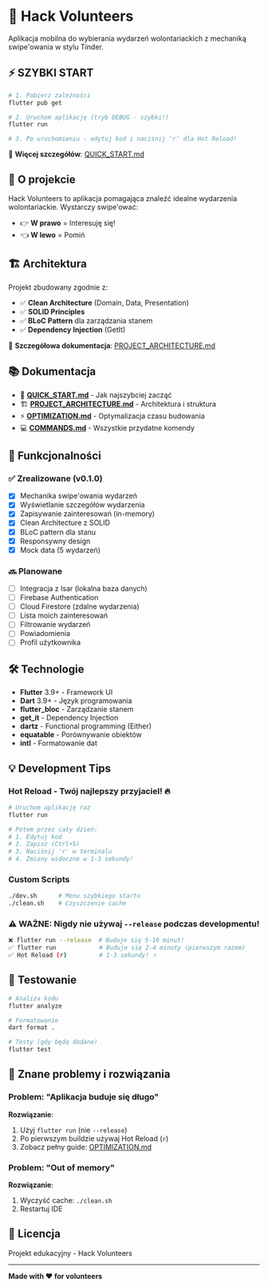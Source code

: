 # 🤝 Hack Volunteers

Aplikacja mobilna do wybierania wydarzeń wolontariackich z mechaniką swipe'owania w stylu Tinder.

## ⚡ SZYBKI START

```bash
# 1. Pobierz zależności
flutter pub get

# 2. Uruchom aplikację (tryb DEBUG - szybki!)
flutter run

# 3. Po uruchomieniu - edytuj kod i naciśnij 'r' dla Hot Reload!
```

📖 **Więcej szczegółów**: [QUICK_START.md](QUICK_START.md)

## 🎯 O projekcie

Hack Volunteers to aplikacja pomagająca znaleźć idealne wydarzenia wolontariackie. Wystarczy swipe'ować:
- 👉 **W prawo** = Interesuję się!
- 👈 **W lewo** = Pomiń

## 🏗️ Architektura

Projekt zbudowany zgodnie z:
- ✅ **Clean Architecture** (Domain, Data, Presentation)
- ✅ **SOLID Principles**
- ✅ **BLoC Pattern** dla zarządzania stanem
- ✅ **Dependency Injection** (GetIt)

📖 **Szczegółowa dokumentacja**: [PROJECT_ARCHITECTURE.md](PROJECT_ARCHITECTURE.md)

## 📚 Dokumentacja

- 🚀 [**QUICK_START.md**](QUICK_START.md) - Jak najszybciej zacząć
- 🏗️ [**PROJECT_ARCHITECTURE.md**](PROJECT_ARCHITECTURE.md) - Architektura i struktura
- ⚡ [**OPTIMIZATION.md**](OPTIMIZATION.md) - Optymalizacja czasu budowania
- 💻 [**COMMANDS.md**](COMMANDS.md) - Wszystkie przydatne komendy

## 🚀 Funkcjonalności

### ✅ Zrealizowane (v0.1.0)

- [x] Mechanika swipe'owania wydarzeń
- [x] Wyświetlanie szczegółów wydarzenia
- [x] Zapisywanie zainteresowań (in-memory)
- [x] Clean Architecture z SOLID
- [x] BLoC pattern dla stanu
- [x] Responsywny design
- [x] Mock data (5 wydarzeń)

### 🔜 Planowane

- [ ] Integracja z Isar (lokalna baza danych)
- [ ] Firebase Authentication
- [ ] Cloud Firestore (zdalne wydarzenia)
- [ ] Lista moich zainteresowań
- [ ] Filtrowanie wydarzeń
- [ ] Powiadomienia
- [ ] Profil użytkownika

## 🛠️ Technologie

- **Flutter** 3.9+ - Framework UI
- **Dart** 3.9+ - Język programowania
- **flutter_bloc** - Zarządzanie stanem
- **get_it** - Dependency Injection
- **dartz** - Functional programming (Either)
- **equatable** - Porównywanie obiektów
- **intl** - Formatowanie dat

## 💡 Development Tips

### Hot Reload - Twój najlepszy przyjaciel! 🔥

```bash
# Uruchom aplikację raz
flutter run

# Potem przez cały dzień:
# 1. Edytuj kod
# 2. Zapisz (Ctrl+S)
# 3. Naciśnij 'r' w terminalu
# 4. Zmiany widoczne w 1-3 sekundy!
```

### Custom Scripts

```bash
./dev.sh      # Menu szybkiego startu
./clean.sh    # Czyszczenie cache
```

### ⚠️ WAŻNE: Nigdy nie używaj `--release` podczas developmentu!

```bash
❌ flutter run --release  # Buduje się 5-10 minut!
✅ flutter run            # Buduje się 2-4 minuty (pierwszym razem)
✅ Hot Reload (r)         # 1-3 sekundy! ⚡
```

## 🧪 Testowanie

```bash
# Analiza kodu
flutter analyze

# Formatowanie
dart format .

# Testy (gdy będą dodane)
flutter test
```

## 🐛 Znane problemy i rozwiązania

### Problem: "Aplikacja buduje się długo"
**Rozwiązanie**: 
1. Użyj `flutter run` (nie `--release`)
2. Po pierwszym buildzie używaj Hot Reload (`r`)
3. Zobacz pełny guide: [OPTIMIZATION.md](OPTIMIZATION.md)

### Problem: "Out of memory"
**Rozwiązanie**: 
1. Wyczyść cache: `./clean.sh`
2. Restartuj IDE

## 📄 Licencja

Projekt edukacyjny - Hack Volunteers

---

**Made with ❤️ for volunteers**
